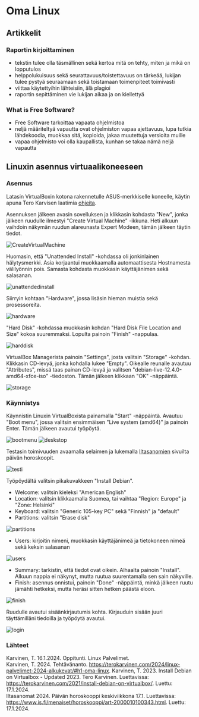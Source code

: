 # Oma Linux

## Artikkelit

### Raportin kirjoittaminen
- tekstin tulee olla täsmällinen sekä kertoa mitä on tehty, miten ja mikä on lopputulos
- helppolukuisuus sekä seurattavuus/toistettavuus on tärkeää, lukijan tulee pystyä seuraamaan sekä toistamaan toimenpiteet toimivasti
- viittaa käytettyihin lähteisiin, älä plagioi
- raportin sepittäminen vie lukijan aikaa ja on kiellettyä

### What is Free Software?
- Free Software tarkoittaa vapaata ohjelmistoa
- neljä määriteltyä vapautta ovat ohjelmiston vapaa ajettavuus, lupa tutkia lähdekoodia, muokkaa sitä, kopioida, jakaa muutettuja versioita muille
- vapaa ohjelmisto voi olla kaupallista, kunhan se takaa nämä neljä vapautta

## Linuxin asennus virtuaalikoneeseen

### Asennus

Latasin VirtualBoxin kotona rakennetulle ASUS-merkkiselle koneelle, käytin apuna Tero Karvisen laatimia [ohjeita](https://terokarvinen.com/2021/install-debian-on-virtualbox/).

Asennuksen jälkeen avasin sovelluksen ja klikkasin kohdasta "New", jonka jälkeen ruudulle ilmestyi "Create Virtual Machine" -ikkuna. Heti alkuun vaihdoin näkymän ruudun alareunasta Expert Modeen, tämän jälkeen täytin tiedot.

![CreateVirtualMachine](images/CreateVirtualMachine.png)

Huomasin, että "Unattended Install" -kohdassa oli jonkinlainen hälytysmerkki. Asia korjaantui muokkaamalla automaattisesta Hostnamesta välilyönnin pois.
Samasta kohdasta muokkasin käyttäjänimen sekä salasanan.

![unattendedinstall](images/unattendedinstall.png)

Siirryin kohtaan "Hardware", jossa lisäsin hieman muistia sekä prosessoreita. 

![hardware](images/hardware.png)

"Hard Disk" -kohdassa muokkasin kohdan "Hard Disk File Location and Size" kokoa suuremmaksi. Lopulta painoin "Finish" -nappulaa.

![harddisk](images/harddisk.png)

VirtualBox Managerista painoin "Settings", josta valitsin "Storage" -kohdan. Klikkasin CD-levyä, jonka kohdalla lukee "Empty". Oikealle reunalle avautuu "Attributes", missä taas painan CD-levyä ja valitsen "debian-live-12.4.0-amd64-xfce-iso" -tiedoston. Tämän jälkeen klikkaan "OK" -näppäintä.

![storage](images/storage.png)

### Käynnistys

Käynnistin Linuxin VirtualBoxista painamalla "Start" -näppäintä. Avautuu "Boot menu", jossa valitsin ensimmäisen "Live system (amd64)" ja painoin Enter. Tämän jälkeen avautui työpöytä. 

![bootmenu](image/bootmenu.png)
![deskstop](images/desktop.png)

Testasin toimivuuden avaamalla selaimen ja lukemalla [Iltasanomien](https://www.is.fi/menaiset/horoskooppi/art-2000010100343.html) sivuilta päivän horoskoopit. 

![testi](images/testi.png)

Työpöydältä valitsin pikakuvakkeen "Install Debian". 
- Welcome: valitsin kieleksi "American English"
- Location: valitsin klikkaamalla Suomea, tai vaihtaa "Region: Europe" ja "Zone: Helsinki"
- Keyboard: valitsin "Generic 105-key PC" sekä "Finnish" ja "default"
- Partitions: valitsin "Erase disk"

![partitions](images/partitions.png)

- Users: kirjoitin nimeni, muokkasin käyttäjänimeä ja tietokoneen nimeä sekä keksin salasanan

![users](images/users.png)

- Summary: tarkistin, että tiedot ovat oikein. Alhaalta painoin "Install". Alkuun nappia ei näkynyt, mutta ruutua suurentamalla sen sain näkyville.
- Finish: asennus onnistui, painoin "Done" -näppäintä, minkä jälkeen ruutu jämähti hetkeksi, mutta heräsi sitten hetken päästä eloon.

![finish](images/finish.png)
  

Ruudulle avautui sisäänkirjautumis kohta. Kirjauduin sisään juuri täyttämilläni tiedoilla ja työpöytä avautui. 

![login](images/login.png)


### Lähteet

Karvinen, T. 16.1.2024. Oppitunti. Linux Palvelimet.  
Karvinen, T. 2024. Tehtävänanto. https://terokarvinen.com/2024/linux-palvelimet-2024-alkukevat/#h1-oma-linux. 
Karvinen, T. 2023. Install Debian on Virtualbox - Updated 2023. Tero Karvinen. Luettavissa: https://terokarvinen.com/2021/install-debian-on-virtualbox/. Luettu: 17.1.2024.  
Iltasanomat 2024. Päivän horoskooppi keskiviikkona 17.1. Luettavissa: https://www.is.fi/menaiset/horoskooppi/art-2000010100343.html. Luettu: 17.1.2024.
